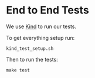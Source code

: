 # End to End Tests

We use [Kind](https://github.com/kubernetes-sigs/kind) to run our tests.

To get everything setup run:

```
kind_test_setup.sh
```

Then to run the tests:

```
make test
```



